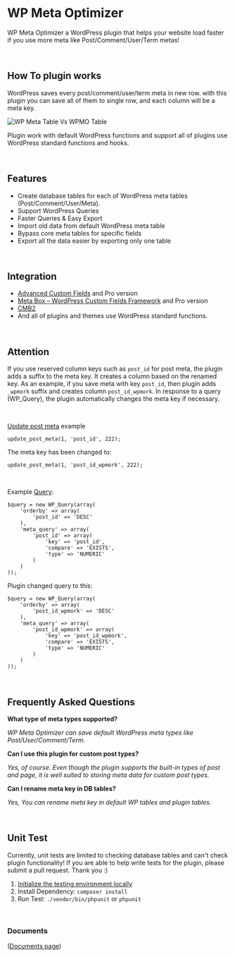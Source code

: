 # WP Meta Optimizer

WP Meta Optimizer a WordPress plugin that helps your website load faster if you use more meta like Post/Comment/User/Term metas!

&nbsp;
## How To plugin works
WordPress saves every post/comment/user/term meta in new row. with this plugin you can save all of them to single row, and each column will be a meta key.

![WP Meta Table Vs WPMO Table](https://user-images.githubusercontent.com/7957513/188633375-1fe658fd-ab34-4052-a672-6b3e05980085.png "WP Meta Table Vs WPMO Table")

Plugin work with default WordPress functions and support all of plugins use WordPress standard functions and hooks.

&nbsp;
## Features
- Create database tables for each of WordPress meta tables (Post/Comment/User/Meta).
- Support WordPress Queries
- Faster Queries & Easy Export
- Import old data from default WordPress meta table
- Bypass core meta tables for specific fields
- Export all the data easier by exporting only one table

&nbsp;
## Integration
- [Advanced Custom Fields](https://wordpress.org/plugins/advanced-custom-fields/) and Pro version
- [Meta Box – WordPress Custom Fields Framework](https://wordpress.org/plugins/meta-box/) and Pro version
- [CMB2](https://wordpress.org/plugins/cmb2/)
- And all of plugins and themes use WordPress standard functions.

&nbsp;
## Attention
If you use reserved column keys such as `post_id` for post meta, the plugin adds a suffix to the meta key. It creates a column based on the renamed key. As an example, if you save meta with key `post_id`, then plugin adds `_wpmork` suffix and creates column `post_id_wpmork`. In response to a query (WP_Query), the plugin automatically changes the meta key if necessary.

&nbsp;

[Update post meta](https://developer.wordpress.org/reference/functions/update_post_meta/) example 
```
update_post_meta(1, 'post_id', 222);
```
The meta key has been changed to:
```
update_post_meta(1, 'post_id_wpmork', 222);
```

&nbsp;

Example [Query](https://developer.wordpress.org/reference/classes/wp_query/#custom-field-post-meta-parameters):
```
$query = new WP_Query(array(
    'orderby' => array(
        'post_id' => 'DESC'
    ),
    'meta_query' => array(
        'post_id' => array(
            'key' => 'post_id',
            'compare' => 'EXISTS',
            'type' => 'NUMERIC'
        )
    )
));
```
Plugin changed query to this:
```
$query = new WP_Query(array(
    'orderby' => array(
        'post_id_wpmork' => 'DESC'
    ),
    'meta_query' => array(
        'post_id_wpmork' => array(
            'key' => 'post_id_wpmork',
            'compare' => 'EXISTS',
            'type' => 'NUMERIC'
        )
    )
));
```

&nbsp;

## Frequently Asked Questions

**What type of meta types supported?**

*WP Meta Optimizer can save default WordPress meta types like Post/User/Comment/Term.*

**Can I use this plugin for custom post types?**

*Yes, of course. Even though the plugin supports the built-in types of post and page, it is well suited to storing meta data for custom post types.*

**Can I rename meta key in DB tables?**

*Yes, You can rename meta key in default WP tables and plugin tables.*

&nbsp;

## Unit Test
Currently, unit tests are limited to checking database tables and can't check plugin functionality! If you are able to help write tests for the plugin, please submit a pull request. Thank you :) 

1. [Initialize the testing environment locally](https://make.wordpress.org/cli/handbook/misc/plugin-unit-tests/#3-initialize-the-testing-environment-locally)
2. Install Dependency: `composer install`
3. Run Test: `./vendor/bin/phpunit` or `phpunit`

&nbsp;

### Documents
([Documents page](https://parsakafi.github.io/wp-meta-optimizer/))
